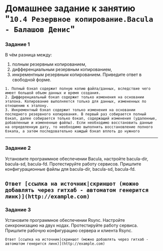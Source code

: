 # Домашнее задание к занятию "`10.4 Резервное копирование.Bacula - Балашов Денис`"
   
### Задание 1
В чём разница между:
1. полным резервным копированием,
2. дифференциальным резервным копированием,
3. инкрементным резервным копированием.
Приведите ответ в свободной форме.

```
1. Полный бэкап содержит полную копию файла/данных, вследствие чего имеет большой объем данных и время создания.
2. Дифференциальный бэкап содержит только изменения на основании эталона. Копирование выполняется только для данных, измененных по отношению к эталону.
3. Инкрементный бэкап содержит только изменения на основании последнего резервного копирования. В первый раз собирается полный бэкап, далее собирается только бэкап, содержащий изменения (удаленные, добавленные и измененные файлы). Если необходимо восстановить данные на определенную дату, то необходимо выполнить восстановление полного бэкапа, а затем последовательно каждый бэкап вплоть до нужного
```
---

### Задание 2
Установите программное обеспечении Bacula, настройте bacula-dir, bacula-sd, bacula-fd. Протестируйте работу сервисов.
Пришлите конфигурационные файлы для bacula-dir, bacula-sd, bacula-fd.

`Ответ [ссылка на источник|скриншот (можно добавлять через гитхаб - автоматом генерится линк)](http://example.com)`
---
### Задание 3
Установите программное обеспечении Rsync. Настройте синхронизацию на двух нодах. Протестируйте работу сервиса.
Пришлите рабочую конфигурацию сервера и клиента Rsync.

`Ответ [ссылка на источник|скриншот (можно добавлять через гитхаб - автоматом генерится линк)](http://example.com)`